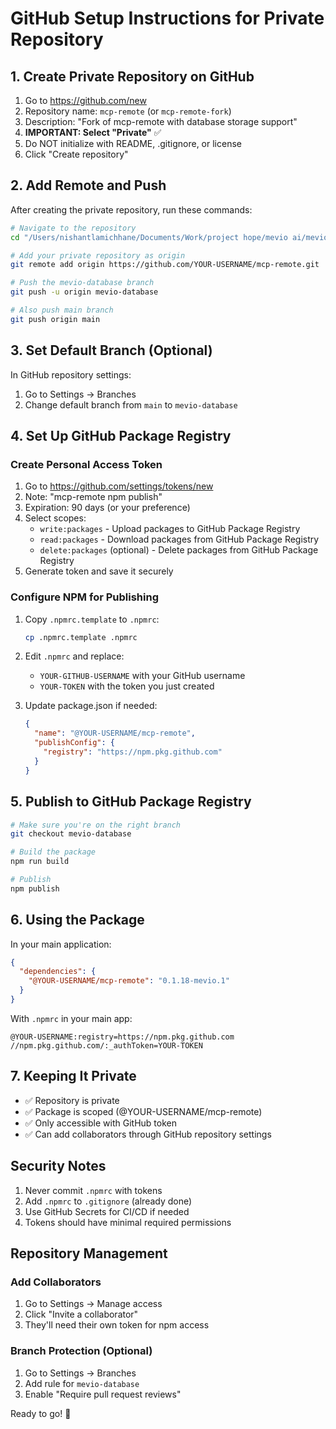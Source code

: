 # GitHub Setup Instructions for Private Repository

## 1. Create Private Repository on GitHub

1. Go to https://github.com/new
2. Repository name: `mcp-remote` (or `mcp-remote-fork`)
3. Description: "Fork of mcp-remote with database storage support"
4. **IMPORTANT: Select "Private"** ✅
5. Do NOT initialize with README, .gitignore, or license
6. Click "Create repository"

## 2. Add Remote and Push

After creating the private repository, run these commands:

```bash
# Navigate to the repository
cd "/Users/nishantlamichhane/Documents/Work/project hope/mevio ai/mevio-saas/mcp-remote-fork/mcp-remote-fork"

# Add your private repository as origin
git remote add origin https://github.com/YOUR-USERNAME/mcp-remote.git

# Push the mevio-database branch
git push -u origin mevio-database

# Also push main branch
git push origin main
```

## 3. Set Default Branch (Optional)

In GitHub repository settings:
1. Go to Settings → Branches
2. Change default branch from `main` to `mevio-database`

## 4. Set Up GitHub Package Registry

### Create Personal Access Token
1. Go to https://github.com/settings/tokens/new
2. Note: "mcp-remote npm publish"
3. Expiration: 90 days (or your preference)
4. Select scopes:
   - `write:packages` - Upload packages to GitHub Package Registry
   - `read:packages` - Download packages from GitHub Package Registry
   - `delete:packages` (optional) - Delete packages from GitHub Package Registry
5. Generate token and save it securely

### Configure NPM for Publishing
1. Copy `.npmrc.template` to `.npmrc`:
   ```bash
   cp .npmrc.template .npmrc
   ```

2. Edit `.npmrc` and replace:
   - `YOUR-GITHUB-USERNAME` with your GitHub username
   - `YOUR-TOKEN` with the token you just created

3. Update package.json if needed:
   ```json
   {
     "name": "@YOUR-USERNAME/mcp-remote",
     "publishConfig": {
       "registry": "https://npm.pkg.github.com"
     }
   }
   ```

## 5. Publish to GitHub Package Registry

```bash
# Make sure you're on the right branch
git checkout mevio-database

# Build the package
npm run build

# Publish
npm publish
```

## 6. Using the Package

In your main application:

```json
{
  "dependencies": {
    "@YOUR-USERNAME/mcp-remote": "0.1.18-mevio.1"
  }
}
```

With `.npmrc` in your main app:
```
@YOUR-USERNAME:registry=https://npm.pkg.github.com
//npm.pkg.github.com/:_authToken=YOUR-TOKEN
```

## 7. Keeping It Private

- ✅ Repository is private
- ✅ Package is scoped (@YOUR-USERNAME/mcp-remote)
- ✅ Only accessible with GitHub token
- ✅ Can add collaborators through GitHub repository settings

## Security Notes

1. Never commit `.npmrc` with tokens
2. Add `.npmrc` to `.gitignore` (already done)
3. Use GitHub Secrets for CI/CD if needed
4. Tokens should have minimal required permissions

## Repository Management

### Add Collaborators
1. Go to Settings → Manage access
2. Click "Invite a collaborator"
3. They'll need their own token for npm access

### Branch Protection (Optional)
1. Go to Settings → Branches
2. Add rule for `mevio-database`
3. Enable "Require pull request reviews"

Ready to go! 🚀